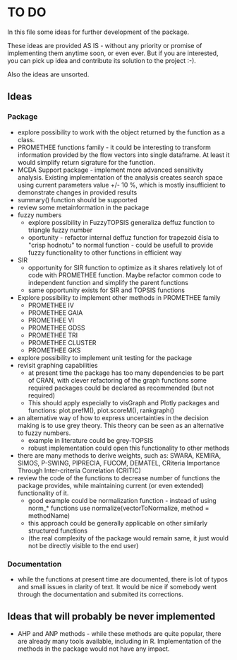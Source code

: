 # TO DO

In this file some ideas for further development of the package. 

These ideas are provided AS IS - without any priority or promise of implementing them anytime soon, or even ever. But if you are interested, you can pick up idea and contribute its solution to the project :-).

Also the ideas are unsorted.

## Ideas

### Package

- explore possibility to work with the object returned by the function as a class.
- PROMETHEE functions family - it could be interesting to transform information provided by the flow vectors into single dataframe. At least it would simplify return sigrature for the function.
- MCDA Support package - implement more advanced sensitivity analysis. Existing implementation of the analysis creates search space using current parameters value +/- 10 %, which is mostly insufficient to demonstrate changes in provided results
- summary() function should be supported
- review some metainformation in the package
- fuzzy numbers
    - explore possibility in FuzzyTOPSIS generaliza deffuz function to triangle fuzzy number
    - oportunity - refactor internal deffuz function for trapezoid čísla to "crisp hodnotu" to normal function - could be usefull to provide fuzzy functionality to other functions in efficient way
- SIR
    - opportunity for SIR function to optimize as it shares relatively lot of code with PROMETHEE function. Maybe refactor common code to independent function and simplify the parent functions
    - same opportunity exists for SIR and TOPSIS functions
- Explore possibility to implement other methods in PROMETHEE family
    - PROMETHEE IV
    - PROMETHEE GAIA
    - PROMETHEE VI
    - PROMETHEE GDSS
    - PROMETHEE TRI
    - PROMETHEE CLUSTER
    - PROMETHEE GKS
- explore possibility to implement unit testing for the package
- revisit graphing capabilities
    - at present time the package has too many dependencies to be part of CRAN, with clever refactoring of the graph functions some required packages could be declared as recommended (but not required)
    - This should apply especially to visGraph and Plotly packages and functions: plot.prefM(), plot.scoreM(), rankgraph()
- an alternative way of how to express uncertainties in the decision making is to use grey theory. This theory can be seen as an alternative to fuzzy numbers.
    - example in literature could be grey-TOPSIS
    - robust implementation could open this functionality to other methods
- there are many methods to derive weights, such as: SWARA, KEMIRA, SIMOS, P-SWING, PIPRECIA, FUCOM, DEMATEL, CRiteria Importance Through Inter-criteria Correlation (CRITIC)
- review the code of the functions to decrease number of functions the package provides, while maintaining current (or even extended) functionality of it. 
    - good example could be normalization function - instead of using norm_* functions use normalize(vectorToNormalize, method = methodName)
    - this approach could be generally applicable on other similarly structured functions
    - (the real complexity of the package would remain same, it just would not be directly visible to the end user)

### Documentation

- while the functions at present time are documented, there is lot of typos and small issues in clarity of text. It would be nice if somebody went through the documentation and submited its corrections.

## Ideas that will probably be never implemented

- AHP and ANP methods - while these methods are quite popular, there are already many tools available, including in R. Implementation of the methods in the package would not have any impact.